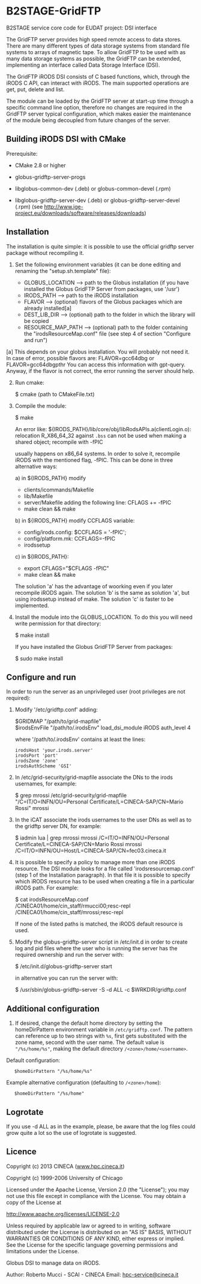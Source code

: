 B2STAGE-GridFTP
===============

B2STAGE service core code for EUDAT project: DSI interface


The GridFTP server provides high speed remote access to data stores. 
There are many different types of data storage systems from standard 
file systems to arrays of magnetic tape. To allow GridFTP to be used 
with as many data storage systems as possible, the GridFTP can be 
extended, implementing an interface called Data Storage Interface (DSI).

The GridFTP iRODS DSI consists of C based functions, which, through 
the iRODS C API, can interact with iRODS. The main supported operations 
are get, put, delete and list.

The module can be loaded by the GridFTP server at start-up time through 
a specific command line option, therefore no changes are required in the
GridFTP server typical configuration, which makes easier the maintenance 
of the module being decoupled from future changes of the server.




Building iRODS DSI with CMake
--------------------------------

Prerequisite: 

- CMake 2.8 or higher

- globus-gridftp-server-progs
- libglobus-common-dev (.deb) or globus-common-devel (.rpm)
- libglobus-gridftp-server-dev (.deb) or globus-gridftp-server-devel (.rpm)
(see http://www.ige-project.eu/downloads/software/releases/downloads)


Installation
--------------------------------

The installation is quite simple: it is possible to use the official gridftp 
server package without recompiling it.

1) Set the following environment variables (it can be done editing and renaming 
   the "setup.sh.template" file):

   - GLOBUS_LOCATION --> path to the Globus installation (if you have installed
     the Globus GridFTP Server from packages, use '/usr')
   - IRODS_PATH --> path to the iRODS installation
   - FLAVOR --> (optional) flavors of the Globus packages which are already installed[a] 
   - DEST_LIB_DIR --> (optional) path to the folder in which the library will be copied
   - RESOURCE_MAP_PATH --> (optional) path to the folder containing the 
     "irodsResourceMap.conf" file (see step 4 of section "Configure and run") 

[a] This depends on your globus installation. You will probably not need it. 
   In case of error, possible flavors are:
   FLAVOR=gcc64dbg
   or
   FLAVOR=gcc64dbgpthr
   You can access this information with gpt-query. 
   Anyway, if the flavor is not correct, the error running the server should help.

2) Run cmake:
   
   $ cmake (path to CMakeFile.txt)

3) Compile the module:

   $ make

   An error like:
   ${IRODS_PATH}/lib/core/obj/libRodsAPIs.a(clientLogin.o):
   relocation R_X86_64_32 against `.bss` can not be used when making a
   shared object; recompile with -fPIC

   usually happens on x86_64 systems. In order to solve it, recompile iRODS with 
   the mentioned flag, -fPIC. This can be done in three alternative ways:

   a) in ${IRODS_PATH} modify
      * clients/icommands/Makefile
      * lib/Makefile
      * server/Makefile
      adding the following line:
      CFLAGS +=  -fPIC
      * make clean && make

   b) in ${IRODS_PATH} modify CCFLAGS variable:  
      * config/irods.config:
        $CCFLAGS = '-fPIC'; 
      * config/platform.mk:
        CCFLAGS=-fPIC
      * irodssetup

   c) in ${IRODS_PATH}:
      * export CFLAGS="$CFLAGS -fPIC"
      * make clean && make

   The solution 'a' has the advantage of woorking even if you later recompile 
   iRODS again. The solution 'b' is the same as solution 'a', but using irodssetup 
   instead of make. The solution 'c' is faster to be implemented. 

4) Install the module into the GLOBUS_LOCATION. To do this you will need write 
   permission for that directory:

   $ make install 

   If you have installed the Globus GridFTP Server from packages:

   $ sudo make install
  


Configure and run
--------------------------------

In order to run the server as an unprivileged user (root privileges are not 
required):

1) Modify '/etc/gridftp.conf' adding:

      $GRIDMAP "/path/to/grid-mapfile"  
      $irodsEnvFile "/path/to/.irodsEnv" 
      load_dsi_module iRODS 
      auth_level 4

   where '/path/to/.irodsEnv' contains at least the lines:

       irodsHost 'your.irods.server'
       irodsPort 'port'
       irodsZone 'zone'
       irodsAuthScheme 'GSI'


2) In /etc/grid-security/grid-mapfile associate the DNs to the irods usernames, 
   for example:

   $ grep mrossi /etc/grid-security/grid-mapfile
   "/C=IT/O=INFN/OU=Personal Certificate/L=CINECA-SAP/CN=Mario Rossi" mrossi

3) In the iCAT associate the irods usernames to the user DNs as well as to 
   the gridftp server DN, for example:

   $ iadmin lua | grep mrossi
   mrossi /C=IT/O=INFN/OU=Personal Certificate/L=CINECA-SAP/CN=Mario Rossi
   mrossi /C=IT/O=INFN/OU=Host/L=CINECA-SAP/CN=fec03.cineca.it

4) It is possible to specify a policy to manage more than one iRODS resource.
   The DSI module looks for a file called 'irodsresourcemap.conf' (step 1 of the
   Installation paragraph). In that file it is possible to specify which iRODS 
   resource has to be used when creating a file in a particular iRODS path.
   For example:
   
   $ cat irodsResourceMap.conf 
   /CINECA01/home/cin_staff/rmucci00;resc-repl
   /CINECA01/home/cin_staff/mrossi;resc-repl

   If none of the listed paths is matched, the iRODS default resource is used. 

5) Modify the globus-gridftp-server script in /etc/init.d in order to create log
   and pid files where the user who is running the server has the required 
   ownership and run the server with:

   $ /etc/init.d/globus-gridftp-server start
   
   in alternative you can run the server with: 
   
   $ /usr/sbin/globus-gridftp-server -S -d ALL -c $WRKDIR/gridftp.conf


Additional configuration
--------------------------------
1) If desired, change the default home directory by setting the homeDirPattern
   environment variable in ````/etc/gridftp.conf````.  The pattern can reference up to
   two strings with ````%s````, first gets substituted with the zone name, second with
   the user name.  The default value is ````"/%s/home/%s"````, making the default
   directory ````/<zone>/home/<username>````.

Default configuration:

       $homeDirPattern "/%s/home/%s"

Example alternative configuration (defaulting to ````/<zone>/home````):

       $homeDirPattern "/%s/home"


Logrotate
--------------------------------
If you use -d ALL as in the example, please, be aware that the log files could 
grow quite a lot so the use of logrotate is suggested. 




Licence
---------------------------------
 Copyright (c) 2013 CINECA (www.hpc.cineca.it)
 
 Copyright (c) 1999-2006 University of Chicago
  
 Licensed under the Apache License, Version 2.0 (the "License");
 you may not use this file except in compliance with the License.
 You may obtain a copy of the License at
  
 http://www.apache.org/licenses/LICENSE-2.0
 
 Unless required by applicable law or agreed to in writing, software
 distributed under the License is distributed on an "AS IS" BASIS,
 WITHOUT WARRANTIES OR CONDITIONS OF ANY KIND, either express or implied.
 See the License for the specific language governing permissions and
 limitations under the License.
 
 
 Globus DSI to manage data on iRODS.
 
 Author: Roberto Mucci - SCAI - CINECA
 Email:  hpc-service@cineca.it


